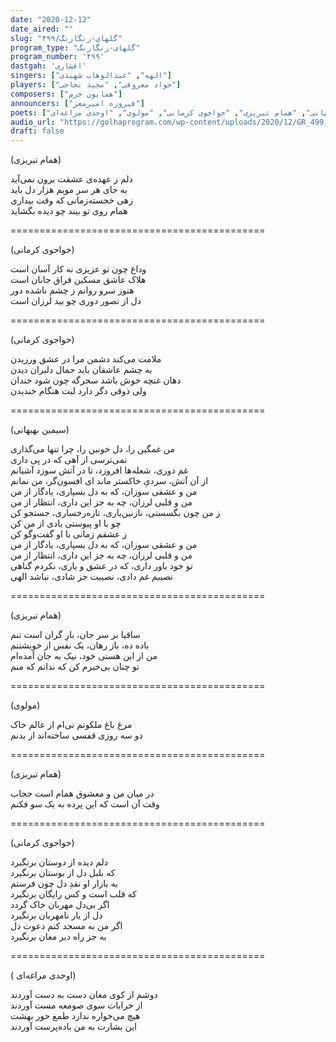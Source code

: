```yaml
---
date: "2020-12-12"
date_aired: ""
slug: "گلهای-رنگارنگ/۴۹۹"
program_type: "گلهای-رنگارنگ"
program_number: '۴۹۹'
dastgah: 'افشاری'
singers: ["الهه", "عبدالوهاب شهیدی"]
players: ["جواد معروفی", "مجید نجاحی"]
composers: ["همایون خرم"]
announcers: ["فیروزه امیرمعز"]
poets: ["سیمین بهبهانی", "همام تبریزی", "خواجوی کرمانی", "مولوی", "اوحدی مراغه‌ای"]
audio_url: "https://golhaprogram.com/wp-content/uploads/2020/12/GR_499_Elaheh_Shahidi.mp3"
draft: false
---
```


(همام تبریزی)  

دلم ز عهده‌ی عشقت برون نمی‌آید  
به جای هر سر مویم هزار دل باید  
زهی خجسته‌زمانی که وقت بیداری  
همام روی تو بیند چو دیده بگشاید  

============================================  

(خواجوی کرمانی)  

وداع چون تو عزیزی نه كار آسان است  
هلاک عاشق مسکین فراق جانان است  
هنوز سرو روانم ز چشم ناشده دور  
دل از تصور دوری چو بید لرزان است  

============================================  

(خواجوی کرمانی)  

ملامت می‌کند دشمن مرا در عشق ورزیدن  
به چشم عاشقان باید جمال دلبران دیدن  
دهان غنچه خوش باشد سحرگه چون شود خندان  
ولی ذوقی دگر دارد لبت هنگام خندیدن  

============================================  

(سیمین بهبهانی)  

من غمگین را، دل خونین را، چرا تنها می‌گذاری  
نمی‌ترسی از آهی که در پی داری  
غم دوری، شعله‌ها افروزد، تا در آتش سوزد آشیانم  
از آن آتش، سردیِ خاکستر ماند ای افسون‌گر، من نمانم  
من و عشقی سوزان، که به دل بسپاری، یادگار از من  
من و قلبی لرزان، چه به جز این داری، انتظار از من  
ز من چون بگسستی، نازنین‌یاری، تازه‌رخساری، جستجو کن  
چو با او پیوستی یادی از من کن  
ز عشقم زمانی با او گفت‌وگو کن  
من و عشقی سوزان، که به دل بسپاری، یادگار از من  
من و قلبی لرزان، چه به جز این داری، انتظار از من  
تو خود باور داری، که در عشق و یاری، نکردم گناهی  
نصیبم غم دادی، نصیبت جز شادی، نباشد الهی  

============================================  

(همام تبریزی)  

ساقیا بر سر جان، بارِ گران است تنم  
باده ده، باز رهان، یک نفس از خویشتنم  
من از این هستی خود، نیک به جان آمده‌ام  
تو چنان بی‌خبرم کن که ندانم که منم  

============================================  

(مولوی)  

مرغ باغ ملکوتم نی‌ام از عالم خاک  
دو سه روزی قفسی ساخته‌اند از بدنم  

============================================  

(همام تبریزی)  

در میان من و معشوق همام است حجاب  
وقت آن است که این پرده به یک سو فکنم  

============================================  

(خواجوی کرمانی)  

دلم دیده از دوستان برنگیرد  
که بلبل دل از بوستان برنگیرد  
به بازار او نقدِ دل چون فرستم  
که قلب است و کس رایگان برنگیرد  
اگر بی‌دل مهربان خاک گردد  
دل از یار نامهربان برنگیرد  
اگر من به مسجد کنم دعوت دل  
به جز راه دیر مغان برنگیرد  

============================================  

( اوحدی مراغه‌ای)  

دوشم از کوی مغان دست به دست آوردند  
از خرابات سوی صومعه مست آوردند  
هیچ می‌خواره ندارد طمع حور بهشت  
این بشارت به من باده‌پرست آوردند  
